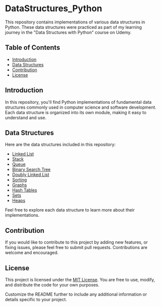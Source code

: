 # DataStructures_Python

This repository contains implementations of various data structures in Python. These data structures were practiced as part of my learning journey in the "Data Structures with Python" course on Udemy.

## Table of Contents

- [Introduction](#introduction)
- [Data Structures](#data-structures)
- [Contribution](#contribution)
- [License](#License)

## Introduction

In this repository, you'll find Python implementations of fundamental data structures commonly used in computer science and software development. Each data structure is organized into its own module, making it easy to understand and use.

## Data Structures

Here are the data structures included in this repository:

- [Linked List](https://github.com/Chethan-Mns/DataStructures_Python/tree/main/Linked%20List)
- [Stack](https://github.com/Chethan-Mns/DataStructures_Python/tree/main/Stack)
- [Queue](https://github.com/Chethan-Mns/DataStructures_Python/tree/main/Queue)
- [Binary Search Tree](https://github.com/Chethan-Mns/DataStructures_Python/tree/main/BST)
- [Doubly Linked List](https://github.com/Chethan-Mns/DataStructures_Python/tree/main/Doubly%20Linked%20List)
- [Sorting](https://github.com/Chethan-Mns/DataStructures_Python/tree/main/Sorting)
- [Graphs](https://github.com/Chethan-Mns/DataStructures_Python/tree/main/Graphs)
- [Hash Tables](https://github.com/Chethan-Mns/DataStructures_Python/tree/main/Hash%20Tables)
- [Sets](https://github.com/Chethan-Mns/DataStructures_Python/tree/main/Sets)
- [Heaps](https://github.com/Chethan-Mns/DataStructures_Python/tree/main/Heaps)
  
Feel free to explore each data structure to learn more about their implementations.


## Contribution

If you would like to contribute to this project by adding new features, or fixing issues, please feel free to submit pull requests. Contributions are welcome and encouraged.

## License

This project is licensed under the [MIT License](LICENSE). You are free to use, modify, and distribute the code for your own purposes.

Customize the README further to include any additional information or details specific to your project.



